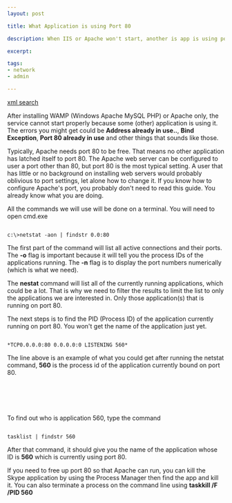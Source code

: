 ```yaml
---
layout: post

title: What Application is using Port 80

description: When IIS or Apache won't start, another is app is using port 80. Find out

excerpt: 

tags:
- network
- admin

---
```



 <!-- Begin BidVertiser code -->
<SCRIPT LANGUAGE="JavaScript1.1" SRC="http://bdv.bidvertiser.com/BidVertiser.dbm?pid=204592&bid=1589518" type="text/javascript"></SCRIPT>
<noscript><a href="http://www.bidvertiser.com/bdv/BidVertiser/bdv_xml_feed.dbm">xml search</a></noscript>
<!-- End BidVertiser code --> 


After installing WAMP (Windows Apache MySQL PHP) or Apache only, the service cannot start properly because some (other) application is using it. The errors you might get could be **Address already in use..**, **Bind Exception**, **Port 80 already in use** and other things that sounds like those. 

Typically, Apache needs port 80 to be free. That means no other application has latched itself to port 80. The Apache web server can be configured to user a port other than 80, but port 80 is the most typical setting. A user that has little or no background on installing web servers would probably oblivious to port settings, let alone how to change it. If you know how to configure Apache's port, you probably don't need to read this guide. You already know what you are doing.

All the commands we will use will be done on a terminal. You will need to open cmd.exe

<pre><code>
c:\>netstat -aon | findstr 0.0:80
</code></pre>

The first part of the command will list all active connections and their ports. The **-o** flag is important because it will tell you the process IDs of the applications running. The **-n** flag is to display the port numbers numerically (which is what we need).

The **nestat** command will list all of the currently running applications, which could be a lot. That is why we need to filter the results to limit the list to only the applications we are interested in. Only those application(s) that is running on port 80. 

The next steps is to find the PID (Process ID) of the application currently running on port 80. You won't get the name of the application just yet.  

<pre><code>
*TCP0.0.0.0:80 0.0.0.0:0 LISTENING 560*
</code></pre>

The line above is an example of what you could get after running the netstat command, **560** is the process id of the application currently bound on port 80.  


<script async src="//pagead2.googlesyndication.com/pagead/js/adsbygoogle.js"></script>
<!-- 468pxby60banner -->
<ins class="adsbygoogle"
     style="display:inline-block;width:468px;height:60px"
     data-ad-client="ca-pub-4627957463175380"
     data-ad-slot="5760679882"></ins>
<script>
(adsbygoogle = window.adsbygoogle || []).push({});
</script>


To find out who is application 560, type the command 

<pre><code>
tasklist | findstr 560
</code></pre> 

After that command, it should give you the name of the application whose ID is **560** which is currently using port 80.  

If you need to free up port 80 so that Apache can run, you can kill the Skype application by using the Process Manager  then find the app and kill it. You can also terminate a process on the command line using **taskkill /F /PID 560**




